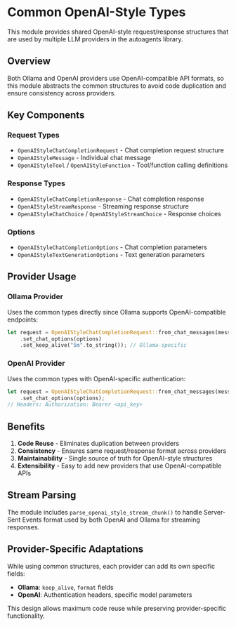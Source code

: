 # Common OpenAI-Style Types

This module provides shared OpenAI-style request/response structures that are used by multiple LLM providers in the autoagents library.

## Overview

Both Ollama and OpenAI providers use OpenAI-compatible API formats, so this module abstracts the common structures to avoid code duplication and ensure consistency across providers.

## Key Components

### Request Types

- `OpenAIStyleChatCompletionRequest` - Chat completion request structure
- `OpenAIStyleMessage` - Individual chat message
- `OpenAIStyleTool` / `OpenAIStyleFunction` - Tool/function calling definitions

### Response Types

- `OpenAIStyleChatCompletionResponse` - Chat completion response
- `OpenAIStyleStreamResponse` - Streaming response structure
- `OpenAIStyleChatChoice` / `OpenAIStyleStreamChoice` - Response choices

### Options

- `OpenAIStyleChatCompletionOptions` - Chat completion parameters
- `OpenAIStyleTextGenerationOptions` - Text generation parameters

## Provider Usage

### Ollama Provider
Uses the common types directly since Ollama supports OpenAI-compatible endpoints:
```rust
let request = OpenAIStyleChatCompletionRequest::from_chat_messages(messages, model)
    .set_chat_options(options)
    .set_keep_alive("5m".to_string()); // Ollama-specific
```

### OpenAI Provider
Uses the common types with OpenAI-specific authentication:
```rust
let request = OpenAIStyleChatCompletionRequest::from_chat_messages(messages, model)
    .set_chat_options(options);
// Headers: Authorization: Bearer <api_key>
```

## Benefits

1. **Code Reuse** - Eliminates duplication between providers
2. **Consistency** - Ensures same request/response format across providers
3. **Maintainability** - Single source of truth for OpenAI-style structures
4. **Extensibility** - Easy to add new providers that use OpenAI-compatible APIs

## Stream Parsing

The module includes `parse_openai_style_stream_chunk()` to handle Server-Sent Events format used by both OpenAI and Ollama for streaming responses.

## Provider-Specific Adaptations

While using common structures, each provider can add its own specific fields:

- **Ollama**: `keep_alive`, `format` fields
- **OpenAI**: Authentication headers, specific model parameters

This design allows maximum code reuse while preserving provider-specific functionality.